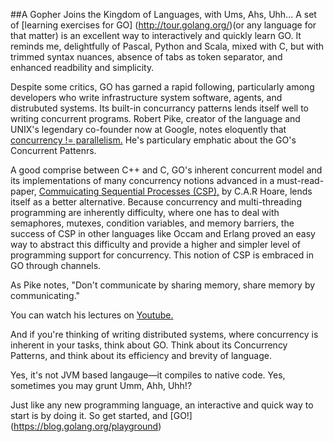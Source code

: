 ##A Gopher Joins the Kingdom of Languages, with Ums, Ahs, Uhh...
A set of [learning exercises for GO] (http://tour.golang.org/)(or any language for that matter) is an excellent way to interactively and quickly learn GO. It reminds me, delightfully of Pascal, Python and Scala, mixed with C, but with trimmed syntax nuances, absence of tabs as token separator, and enhanced readbility and simplicity.

Despite some critics, GO has garned a rapid following, particularly among developers who write infrastructure system software, agents, and distrubuted systems. Its built-in concurrancy patterns lends itself well to writing concurrent programs. Robert Pike, creator of the language and UNIX's legendary co-founder now at Google, notes eloquently that [concurrency != parallelism.](https://www.youtube.com/watch?v=cN_DpYBzKso) He's particulary emphatic about the GO's Concurrent Pattenrs.

A good comprise between C++ and C, GO's inherent concurrent model and its implementations of many concurrency notions advanced in a must-read-paper, [Commuicating Sequential Processes (CSP),](http://spinroot.com/courses/summer/Papers/hoare_1978.pdf) by C.A.R Hoare, lends itself as a better alternative. Because concurrency and multi-threading programming are inherently difficulty, where one has to deal with semaphores, mutexes, condition variables, and memory barriers, the success of CSP in other languages like Occam and Erlang proved an easy way to abstract this difficulty and provide a higher and simpler level of programming support for concurrency. This notion of CSP is embraced in GO through channels.

As Pike notes, "Don't communicate by sharing memory, share memory by communicating."

You can watch his lectures on [Youtube.](https://www.youtube.com/watch?v=cF1zJYkBW4A) 

And if you're thinking of writing distributed systems, where concurrency is inherent in your tasks, think about GO. Think about its Concurrency Patterns, and think about its efficiency and brevity of language.

Yes, it's not JVM based langauge—it compiles to native code. Yes, sometimes you may grunt Umm, Ahh, Uhh!? 

Just like any new programming language, an interactive and quick way to start is by doing it. So get started, and [GO!] (https://blog.golang.org/playground)

